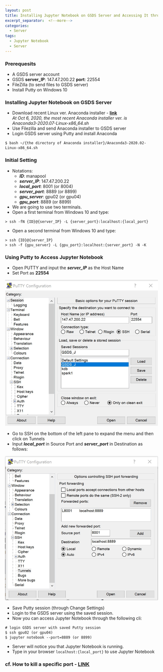 ```yaml
---
layout: post
title: Installing Jupyter Notebook on GSDS Server and Accessing It through Putty from Windows 10
excerpt_separator:  <!--more-->
categories:
  - Server
tags:
  - Jupyter Notebook
  - Server
---
```


### Prerequesits
- A GSDS server account
- GSDS **server_IP**: 147.47.200.22 **port**: 22554
- FileZilla (to send files to GSDS server)
- Install Putty on Windows 10

<!--more-->

### Installing Jupyter Notebook on GSDS Server
- Download recent Linux ver. Anaconda installer - **[link](https://docs.anaconda.com/anaconda/install/linux/)**  
*At Oct 6, 2020, the most recent Anaconda installer ver. is*<br> 
*Anaconda3-2020.07-Linux-x86_64.sh*
- Use Filezilla and send Anaconda installer to GSDS server
- Login GSDS server using Putty and install Anaconda

```
$ bash ~/{the directory of Anaconda installer}/Anaconda3-2020.02-Linux-x86_64.sh
```

### Initial Setting
- Notations:
  - ***ID***: manapool
  - ***server_IP***: 147.47.200.22
  - ***local_port***: 8001 (or 8004)
  - ***server_port***: 8889 (or 8899)
  - ***gpu_server***: gpu02 (or gpu04)
  - ***gpu_port***: 8889 (or 8899)
- We are going to use two terminals.
- Open a first terminal from Windows 10 and type:

```
> ssh -fN {ID}@{server_IP} -L {server_port}:localhost:{local_port}
```

- Open a second terminal from Windows 10 and type:

```
> ssh {ID}@{server_IP}
> ssh -f {gpu_server} -L {gpu_port}:localhost:{server_port} -N -K
```

### Using Putty to Access Jupyter Notebook
- Open PUTTY and input the ***server_IP*** as the Host Name
- Set Port as **22554**

![img1](/assets/img/201006_img1.jpg)

- Go to SSH on the bottom of the left pane to expand the menu and then click on Tunnels
- Input ***local_port*** in Source Port and ***server_port*** in Destination as follows:

![img2](/assets/img/201006_img2.jpg)

- Save Putty session (through Change Settings)
- Login to the GSDS server using the saved session.
- Now you can access Jupyter Notebook through the following cli:

```
# login GSDS server with saved Putty session
$ ssh gpu02 (or gpu04)
$ jupyter notebook --port=8889 (or 8899)
```

- Server will notice you that Jupyter Notebook is running.
- Type in your browser `localhost:{local_port}` to use Jupyter Notebook

### cf. How to kill a specific port - [LINK](https://brocess.tistory.com/82)



